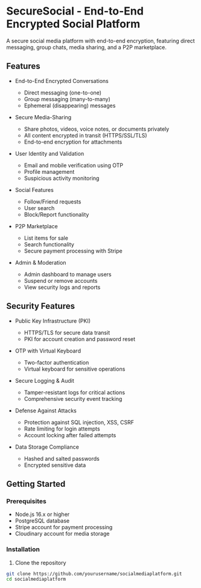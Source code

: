 # SecureSocial - End-to-End Encrypted Social Platform

A secure social media platform with end-to-end encryption, featuring direct messaging, group chats, media sharing, and a P2P marketplace.

## Features

- End-to-End Encrypted Conversations
  - Direct messaging (one-to-one)
  - Group messaging (many-to-many)
  - Ephemeral (disappearing) messages

- Secure Media-Sharing
  - Share photos, videos, voice notes, or documents privately
  - All content encrypted in transit (HTTPS/SSL/TLS)
  - End-to-end encryption for attachments

- User Identity and Validation
  - Email and mobile verification using OTP
  - Profile management
  - Suspicious activity monitoring

- Social Features
  - Follow/Friend requests
  - User search
  - Block/Report functionality

- P2P Marketplace
  - List items for sale
  - Search functionality
  - Secure payment processing with Stripe

- Admin & Moderation
  - Admin dashboard to manage users
  - Suspend or remove accounts
  - View security logs and reports

## Security Features

- Public Key Infrastructure (PKI)
  - HTTPS/TLS for secure data transit
  - PKI for account creation and password reset

- OTP with Virtual Keyboard
  - Two-factor authentication
  - Virtual keyboard for sensitive operations

- Secure Logging & Audit
  - Tamper-resistant logs for critical actions
  - Comprehensive security event tracking

- Defense Against Attacks
  - Protection against SQL injection, XSS, CSRF
  - Rate limiting for login attempts
  - Account locking after failed attempts

- Data Storage Compliance
  - Hashed and salted passwords
  - Encrypted sensitive data

## Getting Started

### Prerequisites

- Node.js 16.x or higher
- PostgreSQL database
- Stripe account for payment processing
- Cloudinary account for media storage

### Installation

1. Clone the repository
```bash
git clone https://github.com/yourusername/socialmediaplatform.git
cd socialmediaplatform

